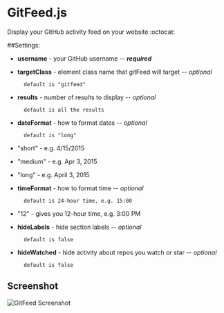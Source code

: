 # GitFeed.js 

Display your GitHub activity feed on your website :octocat:

##Settings:

* **username** - your GitHub username -- ***required*** 


* **targetClass** - element class name that gitFeed will target -- *optional*
    
        default is "gitfeed"


* **results** - number of results to display -- *optional*
    
        default is all the results


* **dateFormat** - how to format dates -- *optional*

        default is "long"

 * "short" - e.g. 4/15/2015
 * "medium" - e.g. Apr 3, 2015
 * "long" - e.g. April 3, 2015


* **timeFormat** - how to format time -- *optional*

        default is 24-hour time, e.g. 15:00

 * "12" - gives you 12-hour time, e.g. 3:00 PM

* **hideLabels** - hide section labels -- *optional*
    
        default is false


* **hideWatched** - hide activity about repos you watch or star --  *optional*
        
        default is false

## Screenshot

![GitFeed Screenshot](https://github.com/Bszulc/gitFeed.js/blob/master/gitfeed-screenshot.jpg)

